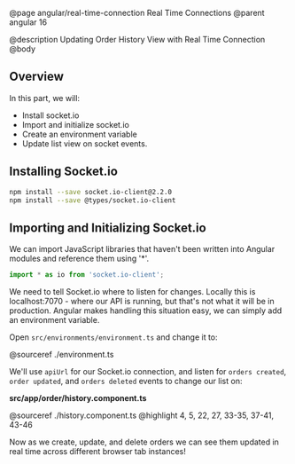 @page angular/real-time-connection Real Time Connections
@parent angular 16

@description Updating Order History View with Real Time Connection
@body

## Overview

In this part, we will:

- Install socket.io
- Import and initialize socket.io
- Create an environment variable
- Update list view on socket events.

## Installing Socket.io

```bash
npm install --save socket.io-client@2.2.0
npm install --save @types/socket.io-client
```

## Importing and Initializing Socket.io

We can import JavaScript libraries that haven't been written into Angular modules and reference them using '*'.

```typescript
import * as io from 'socket.io-client';
```

We need to tell Socket.io where to listen for changes. Locally this is localhost:7070 - where our API is running, but that's not what it will be in production. Angular makes handling this situation easy, we can simply add an environment variable. 

Open `src/environments/environment.ts` and change it to:

@sourceref ./environment.ts 
 
 We'll use `apiUrl` for our Socket.io connection, and listen for `orders created`, `order updated`, and `orders deleted` events to change our list on:

__src/app/order/history.component.ts__

 @sourceref ./history.component.ts
 @highlight 4, 5, 22, 27, 33-35, 37-41, 43-46

Now as we create, update, and delete orders we can see them updated in real time across different browser tab instances!
